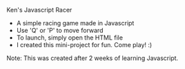 Ken's Javascript Racer

* A simple racing game made in Javascript
* Use 'Q' or 'P' to move forward
* To launch, simply open the HTML file
* I created this mini-project for fun. Come play! :)

Note: This was created after 2 weeks of learning Javascript.